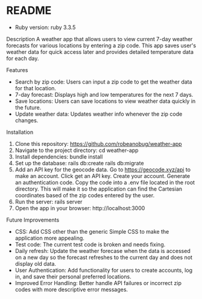 # README

* Ruby version: ruby 3.3.5

Description
A weather app that allows users to view current 7-day weather forecasts for various locations by entering a zip code.
This app saves user's weather data for quick access later and provides detailed temperature data for each day.

Features
- Search by zip code: Users can input a zip code to get the weather data for that location.
- 7-day forecast: Displays high and low temperatures for the next 7 days.
- Save locations: Users can save locations to view weather data quickly in the future.
- Update weather data: Updates weather info whenever the zip code changes.

Installation
1. Clone this repository: https://github.com/robeanobug/weather-app
2. Navigate to the project directory: cd weather-app
3. Install dependencies: bundle install
4. Set up the database:
rails db:create
rails db:migrate
5. Add an API key for the geocode data.
Go to https://geocode.xyz/api to make an account. Click get an API key. Create your account.
Generate an authentication code. Copy the code into a .env file located in the root directory.
This will make it so the application can find the Cartesian coordinates based of the zip codes entered by the user.
6. Run the server:
rails server
7. Open the app in your browser: http://localhost:3000

Future Improvements
- CSS: Add CSS other than the generic Simple CSS to make the application more appealing.
- Test code: The current test code is broken and needs fixing.
- Daily refresh: Update the weather forecase when the data is accessed on a new day so the forecast refreshes to the current day and does not display old data.
- User Authentication: Add functionality for users to create accounts, log in, and save their personal preferred locations.
- Improved Error Handling: Better handle API failures or incorrect zip codes with more descriptive error messages.
